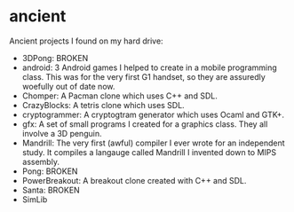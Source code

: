 ancient
=======

Ancient projects I found on my hard drive:
 - 3DPong: BROKEN
 - android: 3 Android games I helped to create in a mobile programming class.
   This was for the very first G1 handset, so they are assuredly woefully out
   of date now.
 - Chomper: A Pacman clone which uses C++ and SDL.
 - CrazyBlocks: A tetris clone which uses SDL.
 - cryptogrammer: A cryptogtram generator which uses Ocaml and GTK+.
 - gfx: A set of small programs I created for a graphics class.  They all
   involve a 3D penguin.
 - Mandrill: The very first (awful) compiler I ever wrote for an independent
   study.  It compiles a langauge called Mandrill I invented down to MIPS
   assembly.
 - Pong: BROKEN
 - PowerBreakout: A breakout clone created with C++ and SDL.
 - Santa: BROKEN
 - SimLib
